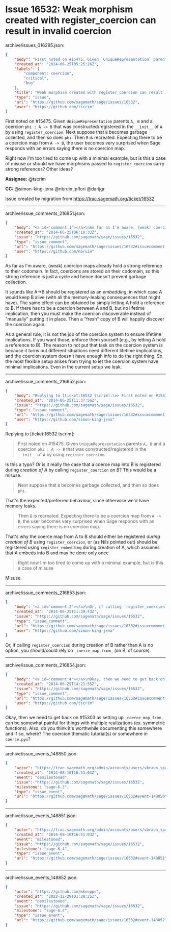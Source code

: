 # Issue 16532: Weak morphism created with register_coercion can result in invalid coercion

archive/issues_016295.json:
```json
{
    "body": "First noted on #15475. Given `UniqueRepresentation` parents `A, B`  and a coercion `phi : A -> B` that was constructed/registered in the `__init__` of `A` by using `register_coercion`. Next suppose that `B` becomes garbage collected, and then so does `phi`. Then `B` is recreated. Expecting there to be a coercion map from `A -> B`, the user becomes very surprised when Sage responds with an errors saying there is no coercion map.\n\nRight now I'm too tired to come up with a minimal example, but is this a case of misuse or should we have morphisms passed to `register_coercion` carry strong references? Other ideas?\n\n**Assignee:** @tscrim\n\n**CC:**  @simon-king-jena @nbruin jpflori @darijgr\n\nIssue created by migration from https://trac.sagemath.org/ticket/16532\n\n",
    "created_at": "2014-06-25T05:25:26Z",
    "labels": [
        "component: coercion",
        "critical",
        "bug"
    ],
    "title": "Weak morphism created with register_coercion can result in invalid coercion",
    "type": "issue",
    "url": "https://github.com/sagemath/sage/issues/16532",
    "user": "https://github.com/tscrim"
}
```
First noted on #15475. Given `UniqueRepresentation` parents `A, B`  and a coercion `phi : A -> B` that was constructed/registered in the `__init__` of `A` by using `register_coercion`. Next suppose that `B` becomes garbage collected, and then so does `phi`. Then `B` is recreated. Expecting there to be a coercion map from `A -> B`, the user becomes very surprised when Sage responds with an errors saying there is no coercion map.

Right now I'm too tired to come up with a minimal example, but is this a case of misuse or should we have morphisms passed to `register_coercion` carry strong references? Other ideas?

**Assignee:** @tscrim

**CC:**  @simon-king-jena @nbruin jpflori @darijgr

Issue created by migration from https://trac.sagemath.org/ticket/16532





---

archive/issue_comments_216851.json:
```json
{
    "body": "<a id='comment:1'></a>\nAs far as I'm aware, (weak) coercion maps already hold a strong reference to their codomain. In fact, coercions are stored *on* their codomain, so this strong reference is just a cycle and hence doesn't prevent garbage collection.\n\nIt sounds like A->B should be registered as an *embedding*, in which case A would keep B alive (with all the memory-leaking consequences that might have). The same effect can be obtained by simply letting A hold a reference to B. If there has to be a coercion between A and B, but no lifetime implication, then you must make the coercion discoverable instead of \"manually\" putting it in place. Then a \"fresh\" copy of B will happily discover the coercion again.\n\nAs a general rule, it is not the job of the coercion system to ensure lifetime implications. If you want those, enforce them yourself (e.g., by letting A hold a reference to B). The reason to not put that task on the coercion system is because it turns out different situations need different lifetime implications, and the coercion system doesn't have enough info to do the right thing. So the most flexible setup arises from trying to let the coercion system have minimal implications. Even in the current setup we leak.",
    "created_at": "2014-06-25T06:18:33Z",
    "issue": "https://github.com/sagemath/sage/issues/16532",
    "type": "issue_comment",
    "url": "https://github.com/sagemath/sage/issues/16532#issuecomment-216851",
    "user": "https://github.com/nbruin"
}
```

<a id='comment:1'></a>
As far as I'm aware, (weak) coercion maps already hold a strong reference to their codomain. In fact, coercions are stored *on* their codomain, so this strong reference is just a cycle and hence doesn't prevent garbage collection.

It sounds like A->B should be registered as an *embedding*, in which case A would keep B alive (with all the memory-leaking consequences that might have). The same effect can be obtained by simply letting A hold a reference to B. If there has to be a coercion between A and B, but no lifetime implication, then you must make the coercion discoverable instead of "manually" putting it in place. Then a "fresh" copy of B will happily discover the coercion again.

As a general rule, it is not the job of the coercion system to ensure lifetime implications. If you want those, enforce them yourself (e.g., by letting A hold a reference to B). The reason to not put that task on the coercion system is because it turns out different situations need different lifetime implications, and the coercion system doesn't have enough info to do the right thing. So the most flexible setup arises from trying to let the coercion system have minimal implications. Even in the current setup we leak.



---

archive/issue_comments_216852.json:
```json
{
    "body": "Replying to [ticket:16532 tscrim]:\n> First noted on #15475. Given `UniqueRepresentation` parents `A, B`  and a coercion `phi : A -> B` that was constructed/registered in the `__init__` of `A` by using `register_coercion`.\n\nIs this a typo? Or is it really the case that a coerce map into B is registered during *creation of A* by calling `register_coercion` *on B*? This would be a misuse.\n\n> Next suppose that `B` becomes garbage collected, and then so does `phi`.\n\nThat's the expected/preferred behaviour, since otherwise we'd have memory leaks.\n\n> Then `B` is recreated. Expecting there to be a coercion map from `A -> B`, the user becomes very surprised when Sage responds with an errors saying there is no coercion map.\n\nThat's why the coerce map from A to B should either be registered *during creation of B* using `register_coercion`, or (as Nils pointed out) should be registered using `register_embedding` during creation of A, which assumes that A embeds into B and may be done only once.\n\n> Right now I'm too tired to come up with a minimal example, but is this a case of misuse\n\nMisuse.",
    "created_at": "2014-06-25T11:37:56Z",
    "issue": "https://github.com/sagemath/sage/issues/16532",
    "type": "issue_comment",
    "url": "https://github.com/sagemath/sage/issues/16532#issuecomment-216852",
    "user": "https://github.com/simon-king-jena"
}
```

Replying to [ticket:16532 tscrim]:
> First noted on #15475. Given `UniqueRepresentation` parents `A, B`  and a coercion `phi : A -> B` that was constructed/registered in the `__init__` of `A` by using `register_coercion`.

Is this a typo? Or is it really the case that a coerce map into B is registered during *creation of A* by calling `register_coercion` *on B*? This would be a misuse.

> Next suppose that `B` becomes garbage collected, and then so does `phi`.

That's the expected/preferred behaviour, since otherwise we'd have memory leaks.

> Then `B` is recreated. Expecting there to be a coercion map from `A -> B`, the user becomes very surprised when Sage responds with an errors saying there is no coercion map.

That's why the coerce map from A to B should either be registered *during creation of B* using `register_coercion`, or (as Nils pointed out) should be registered using `register_embedding` during creation of A, which assumes that A embeds into B and may be done only once.

> Right now I'm too tired to come up with a minimal example, but is this a case of misuse

Misuse.



---

archive/issue_comments_216853.json:
```json
{
    "body": "<a id='comment:3'></a>\nOr, if calling `register_coercion` during creation of B rather than A is no option, you should/could rely on `_coerce_map_from_` (on B, of course).",
    "created_at": "2014-06-25T11:39:43Z",
    "issue": "https://github.com/sagemath/sage/issues/16532",
    "type": "issue_comment",
    "url": "https://github.com/sagemath/sage/issues/16532#issuecomment-216853",
    "user": "https://github.com/simon-king-jena"
}
```

<a id='comment:3'></a>
Or, if calling `register_coercion` during creation of B rather than A is no option, you should/could rely on `_coerce_map_from_` (on B, of course).



---

archive/issue_comments_216854.json:
```json
{
    "body": "<a id='comment:4'></a>\nOkay, then we need to get back on #15303 as setting up `_coerce_map_from_` can be somewhat painful for things with multiple realizations (ex. symmetric functions). Also, do you think it's worthwhile documenting this somewhere and if so, where? The coercion thematic tutorial(s) or somewhere in `coerce.pyx`?",
    "created_at": "2014-06-25T14:21:55Z",
    "issue": "https://github.com/sagemath/sage/issues/16532",
    "type": "issue_comment",
    "url": "https://github.com/sagemath/sage/issues/16532#issuecomment-216854",
    "user": "https://github.com/tscrim"
}
```

<a id='comment:4'></a>
Okay, then we need to get back on #15303 as setting up `_coerce_map_from_` can be somewhat painful for things with multiple realizations (ex. symmetric functions). Also, do you think it's worthwhile documenting this somewhere and if so, where? The coercion thematic tutorial(s) or somewhere in `coerce.pyx`?



---

archive/issue_events_148850.json:
```json
{
    "actor": "https://trac.sagemath.org/admin/accounts/users/vbraun_spam",
    "created_at": "2014-08-10T16:51:03Z",
    "event": "demilestoned",
    "issue": "https://github.com/sagemath/sage/issues/16532",
    "milestone": "sage-6.3",
    "type": "issue_event",
    "url": "https://github.com/sagemath/sage/issues/16532#event-148850"
}
```



---

archive/issue_events_148851.json:
```json
{
    "actor": "https://trac.sagemath.org/admin/accounts/users/vbraun_spam",
    "created_at": "2014-08-10T16:51:03Z",
    "event": "milestoned",
    "issue": "https://github.com/sagemath/sage/issues/16532",
    "milestone": "sage-6.4",
    "type": "issue_event",
    "url": "https://github.com/sagemath/sage/issues/16532#event-148851"
}
```



---

archive/issue_events_148852.json:
```json
{
    "actor": "https://github.com/mkoeppe",
    "created_at": "2022-12-29T01:28:25Z",
    "event": "demilestoned",
    "issue": "https://github.com/sagemath/sage/issues/16532",
    "milestone": "sage-6.4",
    "type": "issue_event",
    "url": "https://github.com/sagemath/sage/issues/16532#event-148852"
}
```
